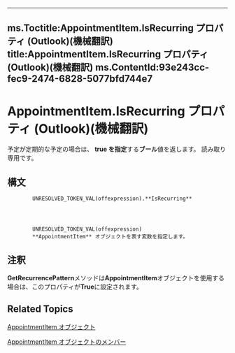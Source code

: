 

---
ms.Toctitle:AppointmentItem.IsRecurring プロパティ (Outlook)(機械翻訳)
title:AppointmentItem.IsRecurring プロパティ (Outlook)(機械翻訳)
ms.ContentId:93e243cc-fec9-2474-6828-5077bfd744e7
---
# AppointmentItem.IsRecurring プロパティ (Outlook)(機械翻訳)




予定が定期的な予定の場合は、 **true を指定**する**ブール**値を返します。 読み取り専用です。

## 構文

            UNRESOLVED_TOKEN_VAL(offexpression).**IsRecurring**




            UNRESOLVED_TOKEN_VAL(offexpression)
            **AppointmentItem** オブジェクトを表す変数を指定します。



## 注釈
**GetRecurrencePattern**メソッドは**AppointmentItem**オブジェクトを使用する場合は、このプロパティが**True**に設定されます。



## Related Topics

[AppointmentItem オブジェクト](204a409d-654e-27aa-643a-8344c631b82d.md)

[AppointmentItem オブジェクトのメンバー](c72c459d-6d3c-7a05-aa4a-b1b767ddc0b2.md)





